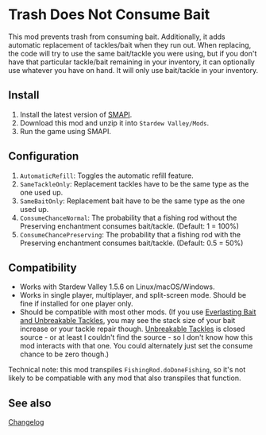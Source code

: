 Trash Does Not Consume Bait
=================================

This mod prevents trash from consuming bait. Additionally, it adds automatic replacement of tackles/bait when they run out. When replacing, the code will try to use the same bait/tackle you were using, but if you don't have that particular tackle/bait remaining in your inventory, it can optionally use whatever you have on hand. It will only use bait/tackle in your inventory.

## Install

1. Install the latest version of [SMAPI](https://smapi.io).
2. Download this mod and unzip it into `Stardew Valley/Mods`.
3. Run the game using SMAPI.

## Configuration

1. `AutomaticRefill`: Toggles the automatic refill feature.
2. `SameTackleOnly`: Replacement tackles have to be the same type as the one used up.
3. `SameBaitOnly`: Replacement bait have to be the same type as the one used up.
4. `ConsumeChanceNormal`: The probability that a fishing rod without the Preserving enchantment consumes bait/tackle. (Default: 1 = 100%)
5. `ConsumeChancePreserving`: The probability that a fishing rod with the Preserving enchantment consumes bait/tackle. (Default: 0.5 = 50%)

## Compatibility

* Works with Stardew Valley 1.5.6 on Linux/macOS/Windows.
* Works in single player, multiplayer, and split-screen mode. Should be fine if installed for one player only.
* Should be compatible with most other mods. (If you use [Everlasting Bait and Unbreakable Tackles](https://www.nexusmods.com/stardewvalley/mods/2360), you may see the stack size of your bait increase or your tackle repair though. [Unbreakable Tackles](https://www.nexusmods.com/stardewvalley/mods/7719) is closed source - or at least I couldn't find the source - so I don't know how this mod interacts with that one. You could alternately just set the consume chance to be zero though.)

Technical note: this mod transpiles `FishingRod.doDoneFishing`, so it's not likely to be compatiable with any mod that also transpiles that function.

## See also

[Changelog](TrashDoesNotConsumeBait/docs/Changelog.md)
